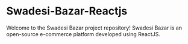 # Swadesi-Bazar-Reactjs
Welcome to the Swadesi Bazar project repository! Swadesi Bazar is an open-source e-commerce platform developed using ReactJS. 
